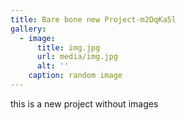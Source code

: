 ```yaml
---
title: Bare bone new Project-m2DqKa5l
gallery:
  - image:
      title: img.jpg
      url: media/img.jpg
      alt: ''
    caption: random image
---
```

this is a new project without images

